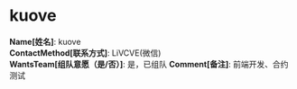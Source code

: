 # kuove

**Name[姓名]**: kuove  
**ContactMethod[联系方式]**: LiVCVE(微信)  
**WantsTeam[组队意愿（是/否）]**: 是，已组队
**Comment[备注]**: 前端开发、合约测试  
